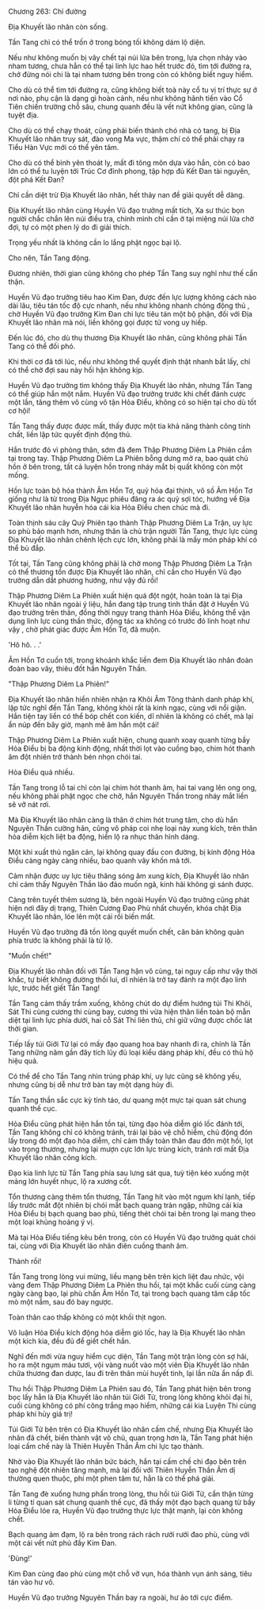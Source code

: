 




Chương 263: Chỉ đường


Địa Khuyết lão nhân còn sống.

Tần Tang chỉ có thể trốn ở trong bóng tối không dám lộ diện.

Nếu như không muốn bị vây chết tại núi lửa bên trong, lựa chọn nhảy vào nham tương, chưa hẳn có thể tại linh lực hao hết trước đó, tìm tới đường ra, chớ đừng nói chi là tại nham tương bên trong còn có không biết nguy hiểm.

Cho dù có thể tìm tới đường ra, cũng không biết toà này cổ tu vị trí thực sự ở nơi nào, phụ cận là dạng gì hoàn cảnh, nếu như không hãnh tiến vào Cổ Tiên chiến trường chỗ sâu, chung quanh đều là vết nứt không gian, cũng là tuyệt địa.

Cho dù có thể chạy thoát, cũng phải biến thành chó nhà có tang, bị Địa Khuyết lão nhân truy sát, đào vong Ma vực, thậm chí có thể phải chạy ra Tiểu Hàn Vực mới có thể yên tâm.

Cho dù có thể bình yên thoát ly, mất đi tông môn dựa vào hắn, còn có bao lớn có thể tu luyện tới Trúc Cơ đỉnh phong, tập hợp đủ Kết Đan tài nguyên, đột phá Kết Đan?

Chỉ cần diệt trừ Địa Khuyết lão nhân, hết thảy nan đề giải quyết dễ dàng.

Địa Khuyết lão nhân cùng Huyền Vũ đạo trưởng mất tích, Xa sư thúc bọn người chắc chắn lên núi điều tra, chính mình chỉ cần ở tại miệng núi lửa chờ đợi, tự có một phen lý do đi giải thích.

Trọng yếu nhất là không cần lo lắng phật ngọc bại lộ.

Cho nên, Tần Tang động.

Đương nhiên, thời gian cũng không cho phép Tần Tang suy nghĩ như thế cẩn thận.

Huyền Vũ đạo trưởng tiêu hao Kim Đan, được đến lực lượng không cách nào dài lâu, tiêu tán tốc độ cực nhanh, nếu như không nhanh chóng động thủ , chờ Huyền Vũ đạo trưởng Kim Đan chi lực tiêu tán một bộ phận, đối với Địa Khuyết lão nhân mà nói, liền không gọi được tử vong uy hiếp.

Đến lúc đó, cho dù thụ thương Địa Khuyết lão nhân, cũng không phải Tần Tang có thể đối phó.

Khi thời cơ đã tới lúc, nếu như không thể quyết định thật nhanh bắt lấy, chỉ có thể chờ đợi sau này hối hận không kịp.

Huyền Vũ đạo trưởng tìm không thấy Địa Khuyết lão nhân, nhưng Tần Tang có thể giúp hắn một nắm. Huyền Vũ đạo trưởng trước khi chết đánh cược một lần, tăng thêm vô cùng vô tận Hỏa Điểu, không có so hiện tại cho dù tốt cơ hội!

Tần Tang thấy được được mất, thấy được một tia khả năng thành công tính chất, liền lập tức quyết định động thủ.

Hắn trước đó vì phòng thân, sớm đã đem Thập Phương Diêm La Phiên cầm tại trong tay. Thập Phương Diêm La Phiên bỗng dưng mở ra, bao quát chủ hồn ở bên trong, tất cả luyện hồn trong nháy mắt bị quất không còn một mống.

Hồn lực toàn bộ hóa thành Âm Hồn Tơ, quỷ hỏa đại thịnh, vô số Âm Hồn Tơ giống như là từ trong Địa Ngục phiêu đãng ra ác quỷ sợi tóc, hướng về Địa Khuyết lão nhân huyễn hóa cái kia Hỏa Điểu chen chúc mà đi.

Toàn thịnh sáu cây Quỷ Phiên tạo thành Thập Phương Diêm La Trận, uy lực so phù bảo mạnh hơn, nhưng thân là chủ trận người Tần Tang, thực lực cùng Địa Khuyết lão nhân chênh lệch cực lớn, không phải là mấy món pháp khí có thể bù đắp.

Tốt tại, Tần Tang cũng không phải là chờ mong Thập Phương Diêm La Trận có thể thương tổn được Địa Khuyết lão nhân, chỉ cần cho Huyền Vũ đạo trưởng dẫn dắt phương hướng, như vậy đủ rồi!

Thập Phương Diêm La Phiên xuất hiện quá đột ngột, hoàn toàn là tại Địa Khuyết lão nhân ngoài ý liệu, hắn đang tập trung tinh thần đặt ở Huyền Vũ đạo trưởng trên thân, đồng thời ngụy trang thành Hỏa Điểu, không thể vận dụng linh lực cùng thần thức, động tác xa không có trước đó linh hoạt như vậy , chờ phát giác được Âm Hồn Tơ, đã muộn.

'Hô hô. . .'

Âm Hồn Tơ cuốn tới, trong khoảnh khắc liền đem Địa Khuyết lão nhân đoàn đoàn bao vây, thiêu đốt hắn Nguyên Thần.

"Thập Phương Diêm La Phiên!"

Địa Khuyết lão nhân hiển nhiên nhận ra Khôi Âm Tông thành danh pháp khí, lập tức nghĩ đến Tần Tang, không khỏi rất là kinh ngạc, cùng với nổi giận. Hắn tiện tay liền có thể bóp chết con kiến, dĩ nhiên là không có chết, mà lại ẩn núp đến bây giờ, mạnh mẽ âm hắn một cái!

Thập Phương Diêm La Phiên xuất hiện, chung quanh xoay quanh từng bầy Hỏa Điểu bị ba động kinh động, nhất thời lọt vào cuồng bạo, chim hót thanh âm đột nhiên trở thành bén nhọn chói tai.

Hỏa Điểu quá nhiều.

Tần Tang trong lỗ tai chỉ còn lại chim hót thanh âm, hai tai vang lên ong ong, nếu không phải phật ngọc che chở, hắn Nguyên Thần trong nháy mắt liền sẽ vỡ nát rơi.

Mà Địa Khuyết lão nhân càng là thân ở chim hót trung tâm, cho dù hắn Nguyên Thần cường hãn, cũng vô pháp coi nhẹ loại này xung kích, trên thân hỏa diễm kịch liệt ba động, hiển lộ ra nhục thân hình dáng.

Một khi xuất thủ ngăn cản, lại không quay đầu con đường, bị kinh động Hỏa Điểu càng ngày càng nhiều, bao quanh vây khốn mà tới.

Cảm nhận được uy lực tiêu thăng sóng âm xung kích, Địa Khuyết lão nhân chỉ cảm thấy Nguyên Thần lảo đảo muốn ngã, kinh hãi không gì sánh được.

Càng trên tuyết thêm sương là, bên ngoài Huyền Vũ đạo trưởng cũng phát hiện nơi đây dị trạng, Thiên Cương Đao Phù nhất chuyển, khóa chặt Địa Khuyết lão nhân, lóe lên một cái rồi biến mất.

Huyền Vũ đạo trưởng đã tồn lòng quyết muốn chết, căn bản không quản phía trước là không phải là tử lộ.

"Muốn chết!"

Địa Khuyết lão nhân đối với Tần Tang hận vô cùng, tại nguy cấp như vậy thời khắc, tự biết không đường thối lui, dĩ nhiên là trở tay đánh ra một đạo linh lực, trước hết giết Tần Tang!

Tần Tang cảm thấy trầm xuống, không chút do dự điểm hướng túi Thi Khôi, Sát Thi cùng cương thi cùng bay, cương thi vừa hiện thân liền toàn bộ mẫn diệt tại linh lực phía dưới, hai cỗ Sát Thi liên thủ, chỉ giữ vững được chốc lát thời gian.

Tiếp lấy túi Giới Tử lại có mấy đạo quang hoa bay nhanh đi ra, chính là Tần Tang những năm gần đây tích lũy đủ loại kiểu dáng pháp khí, đều có thủ hộ hiệu quả.

Có thể để cho Tần Tang nhìn trúng pháp khí, uy lực cũng sẽ không yếu, nhưng cũng bị dễ như trở bàn tay một dạng hủy đi.

Tần Tang thần sắc cực kỳ tỉnh táo, dư quang một mực tại quan sát chung quanh thế cục.

Hỏa Điểu cũng phát hiện hắn tồn tại, từng đạo hỏa diễm gió lốc đánh tới, Tần Tang không chỉ có không tránh, trái lại bảo vệ chỗ hiểm, chủ động đón lấy trong đó một đạo hỏa diễm, chỉ cảm thấy toàn thân đau đớn một hồi, lọt vào trọng thương, nhưng lại mượn cực lớn lực trùng kích, tránh rơi mất Địa Khuyết lão nhân công kích.

Đạo kia linh lực từ Tần Tang phía sau lưng sát qua, tuỳ tiện kéo xuống một mảng lớn huyết nhục, lộ ra xương cốt.

Tổn thương càng thêm tổn thương, Tần Tang hít vào một ngụm khí lạnh, tiếp lấy trước mắt đột nhiên bị chói mắt bạch quang tràn ngập, những cái kia Hỏa Điểu bị bạch quang bao phủ, tiếng thét chói tai bên trong lại mang theo một loại khủng hoảng ý vị.

Mà tại Hỏa Điểu tiếng kêu bên trong, còn có Huyền Vũ đạo trưởng quát chói tai, cùng với Địa Khuyết lão nhân điên cuồng thanh âm.

Thành rồi!

Tần Tang trong lòng vui mừng, liều mạng bên trên kịch liệt đau nhức, vội vàng đem Thập Phương Diêm La Phiên thu hồi, tại một khắc cuối cùng càng ngày càng bạo, lại phù chấn Âm Hồn Tơ, tại trong bạch quang tâm cấp tốc mò một nắm, sau đó bay ngược.

Toàn thân cao thấp không có một khối thịt ngon.

Vô luận Hỏa Điểu kích động hỏa diễm gió lốc, hay là Địa Khuyết lão nhân một kích kia, đều đủ để giết chết hắn.

Nghĩ đến mới vừa nguy hiểm cục diện, Tần Tang một trận lòng còn sợ hãi, ho ra một ngụm máu tươi, vội vàng nuốt vào một viên Địa Khuyết lão nhân chữa thương đan dược, lau đi trên thân mùi huyết tinh, lại lần nữa ẩn nấp đi.

Thu hồi Thập Phương Diêm La Phiên sau đó, Tần Tang phát hiện bên trong bọc lấy hẳn là Địa Khuyết lão nhân túi Giới Tử, trong lòng không khỏi đại hỉ, cuối cùng không có phí công trắng mạo hiểm, những cái kia Luyện Thi cùng pháp khí hủy giá trị!

Túi Giới Tử bên trên có Địa Khuyết lão nhân cấm chế, nhưng Địa Khuyết lão nhân đã chết, biến thành vật vô chủ, quan trọng hơn là, Tần Tang phát hiện loại cấm chế này là Thiên Huyễn Thần Âm chi lực tạo thành.

Nhờ vào Địa Khuyết lão nhân bức bách, hắn tại cấm chế chi đạo bên trên tạo nghệ đột nhiên tăng mạnh, mà lại đối với Thiên Huyễn Thần Âm dị thường quen thuộc, phí một phen tâm tư, hẳn là có thể phá giải.

Tần Tang đè xuống hưng phấn trong lòng, thu hồi túi Giới Tử, cẩn thận từng li từng tí quan sát chung quanh thế cục, đã thấy một đạo bạch quang từ bầy Hỏa Điểu lóe ra, Huyền Vũ đạo trưởng thực lực thật mạnh, lại còn không chết.

Bạch quang ảm đạm, lộ ra bên trong rách rách rưới rưới đao phù, cùng với một cái vết nứt phủ đầy Kim Đan.

'Đùng!'

Kim Đan cùng đao phù cùng một chỗ vỡ vụn, hóa thành vụn ánh sáng, tiêu tán vào hư vô.

Huyền Vũ đạo trưởng Nguyên Thần bay ra ngoài, hư ảo tới cực điểm.




